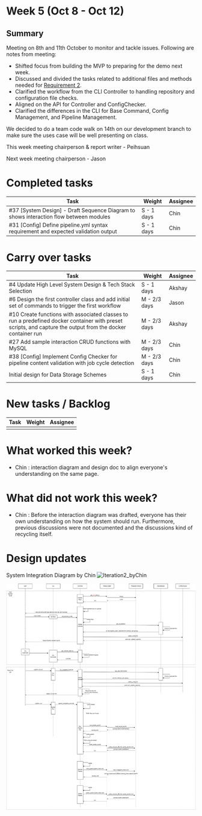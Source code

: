 # Week 5 (Oct 8 - Oct 12)

## Summary

Meeting on 8th and 11th October to monitor and tackle issues. Following are notes from meeting:

- Shifted focus from building the MVP to preparing for the demo next week.
- Discussed and divided the tasks related to additional files and methods needed for [Requirement 2](https://neu-seattle.gitlab.io/asd/cs6510f24/CS6510-F24/main/project/requirements.html#_requirements_iteration_2).
- Clarified the workflow from the CLI Controller to handling repository and configuration file checks.
- Aligned on the API for Controller and ConfigChecker.
- Clarified the differences in the CLI for Base Command, Config Management, and Pipeline Management.

We decided to do a team code walk on 14th on our development branch to make sure the uses case will be well presenting on class.

This week meeting chairperson & report writer - Peihsuan

Next week meeting chairperson - Jason

# Completed tasks

| Task                                                                                   | Weight     | Assignee |
| -------------------------------------------------------------------------------------- | ---------- | -------- |
| #37 [System Design] - Draft Sequence Diagram to shows interaction flow between modules | S - 1 days | Chin     |
| #31 [Config] Define pipeline.yml syntax requirement and expected validation output     | S - 1 days | Chin     |

# Carry over tasks

| Task                                                                                                                                                        | Weight       | Assignee |
| ----------------------------------------------------------------------------------------------------------------------------------------------------------- | ------------ | -------- |
| #4 Update High Level System Design & Tech Stack Selection                                                                                                   | S - 1 days   | Akshay   |
| #6 Design the first controller class and add initial set of commands to trigger the first workflow                                                          | M - 2/3 days | Jason    |
| #10 Create functions with associated classes to run a predefined docker container with preset scripts, and capture the output from the docker container run | M - 2/3 days | Akshay   |
| #27 Add sample interaction CRUD functions with MySQL                                                                                                        | M - 2/3 days | Chin     |
| #38 [Config] Implement Config Checker for pipeline content validation with job cycle detection                                                              | M - 2/3 days | Chin     |
| Initial design for Data Storage Schemes                                                                                                                     | S - 1 days   | Chin     |

# New tasks / Backlog

| Task | Weight | Assignee |
| ---- | ------ | -------- |
|      |        |          |

# What worked this week?

- Chin : interaction diagram and design doc to align everyone's understanding on the same page.

# What did not work this week?

- Chin : Before the interaction diagram was drafted, everyone has their own understanding on how the system should run. Furthermore, previous discussions were not documented and the discussions kind of recycling itself.

# Design updates

System Integration Diagram by Chin
![Iteration2_byChin](https://github.com/user-attachments/assets/7bbe96e1-33c2-4922-8fef-fd749414f463)

<img src="../../images/week5/system_interation_diagram_phase1_v0.1.png" alt="Sequence Diagram" width="800" height="600">
